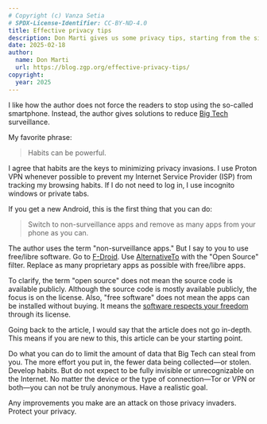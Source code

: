 ```yaml
---
# Copyright (c) Vanza Setia
# SPDX-License-Identifier: CC-BY-ND-4.0
title: Effective privacy tips
description: Don Marti gives us some privacy tips, starting from the simple ones to the complicated ones.
date: 2025-02-18
author:
  name: Don Marti
  url: https://blog.zgp.org/effective-privacy-tips/
copyright:
  year: 2025
---
```


I like how the author does not force the readers to stop using the so-called smartphone. Instead, the author gives solutions to reduce [Big Tech](https://en.wikipedia.org/wiki/Big_Tech) surveillance.

My favorite phrase:

> Habits can be powerful.

I agree that habits are the keys to minimizing privacy invasions. I use Proton VPN whenever possible to prevent my Internet Service Provider (ISP) from tracking my browsing habits. If I do not need to log in, I use incognito windows or private tabs.

If you get a new Android, this is the first thing that you can do:

> Switch to non-surveillance apps and remove as many apps from your phone as you can.

The author uses the term "non-surveillance apps." But I say to you to use free/libre software. Go to [F-Droid](https://f-droid.org/). Use [AlternativeTo](https://alternativeto.net/) with the "Open Source" filter. Replace as many proprietary apps as possible with free/libre apps.

To clarify, the term "open source" does not mean the source code is available publicly. Although the source code is mostly available publicly, the focus is on the license. Also, "free software" does not mean the apps can be installed without buying. It means the [software respects your freedom](https://www.gnu.org/philosophy/free-sw.en.html) through its license.

Going back to the article, I would say that the article does not go in-depth. This means if you are new to this, this article can be your starting point.

Do what you can do to limit the amount of data that Big Tech can steal from you. The more effort you put in, the fewer data being collected—or stolen. Develop habits. But do not expect to be fully invisible or unrecognizable on the Internet. No matter the device or the type of connection—Tor or VPN or both—you can not be truly anonymous. Have a realistic goal.

Any improvements you make are an attack on those privacy invaders. Protect your privacy.
